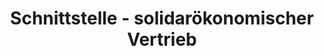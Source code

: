 ---
title: "Schnittstelle - solidarökonomischer Vertrieb"
url: /berlin/schnittstelle-solidaroekonomischer-vertrieb/
shop: Lebensmittel
---
